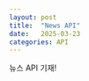 ```yaml
---
layout: post
title:  "News API"
date:   2025-03-23
categories: API
---
```

뉴스 API 기재!

```javascript

```